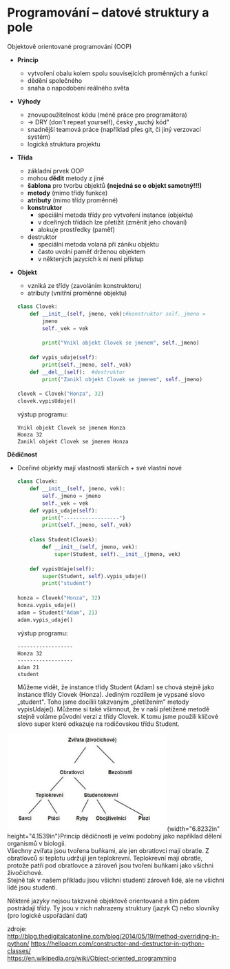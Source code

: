 # Programování – datové struktury a pole

Objektově orientované programování (OOP)
-   **Princip**
    -   vytvoření obalu kolem spolu souvisejících proměnných a funkcí
    -   dědění společného
    -   snaha o napodobení reálného světa
-   **Výhody**
    -   znovupoužitelnost kódu (méně práce pro programátora)
    -   → DRY (don\'t repeat yourself), česky „suchý kód"
    -   snadnější teamová práce (například přes git, či jiný verzovací
        systém)
    -   logická struktura projektu
    
-   **Třída**  
    -   základní prvek OOP
    -   mohou **dědit** metody z jiné
    -   **šablona** pro tvorbu objektů **(nejedná se o objekt samotný!!!)**
    -   **metody** (mimo třídy funkce)
    -   **atributy** (mimo třídy proměnné)
    -   **konstruktor**
        -   speciální metoda třídy pro vytvoření instance (objektu)
        -   v dceřiných třídách lze přetížit (změnit jeho chování)
        -   alokuje prostředky (paměť)
    -   destruktor
        -   speciální metoda volaná při zániku objektu
        -   často uvolní paměť drženou objektem
        -   v některých jazycích k ní není přístup
-   **Objekt**
    -   vzniká ze třídy (zavoláním konstruktoru)
    -   atributy (vnitřní proměnné objektu)
    ```python
    class Clovek:
        def __init__(self, jmeno, vek):#konstruktor self._jmeno =
            jmeno
            self._vek = vek

            print("Vnikl objekt Clovek se jmenem", self._jmeno)

        def vypis_udaje(self):
            print(self._jmeno, self._vek)
        def __del__(self):  #destruktor
            print("Zanikl objekt Clovek se jmenem", self._jmeno)

    clovek = Clovek("Honza", 32)
    clovek.vypisUdaje()
    ```
    výstup programu:
    ```
    Vnikl objekt Clovek se jmenem Honza
    Honza 32
    Zanikl objekt Clovek se jmenem Honza
    ```

**Dědičnost**

-   Dceřiné objekty mají vlastnosti starších + své vlastní nové
    ```python
    class Clovek:
        def __init__(self, jmeno, vek):
            self._jmeno = jmeno
            self._vek = vek
        def vypis_udaje(self):
            print("------------------")
            print(self._jmeno, self._vek)

        class Student(Clovek):
            def __init__(self, jmeno, vek):
                super(Student, self).__init__(jmeno, vek)

        def vypisUdaje(self):
            super(Student, self).vypis_udaje()
            print("student")

    honza = Clovek("Honza", 32)
    honza.vypis_udaje()
    adam = Student("Adam", 21)
    adam.vypis_udaje()
    ```
    výstup programu:
    ```
    ------------------
    Honza 32
    ------------------
    Adam 21
    student
    ```
    Můžeme vidět, že instance třídy Student (Adam) se chová stejně jako
    instance třídy Clovek (Honza). Jediným rozdílem je vypsané slovo
    „student". Toho jsme docílili takzvaným „přetížením" metody
    vypisUdaje(). Můžeme si také všimnout, že v naší přetížené metodě stejně
    voláme původní verzi z třídy Clovek. K tomu jsme použili klíčové slovo
    super které odkazuje na rodičovskou třídu Student.

![](img/1.png){width="6.8232in"
height="4.1539in"}Princip dědičnosti je velmi podobný jako například
dělení organismů v biologii.\
Všechny zvířata jsou tvořena buňkami, ale jen obratlovci mají obratle. Z
obratlovců si teplotu udržují jen teplokrevní. Teplokrevní mají obratle,
protože patří pod obratlovce a zároveň jsou tvořeni buňkami jako všichni
živočichové.\
Stejně tak v našem příkladu jsou všichni studenti zároveň lidé, ale ne
všichni lidé jsou studenti.

Některé jazyky nejsou takzvaně objektově orientované a tím pádem
postrádají třídy. Ty jsou v nich nahrazeny struktury (jazyk C) nebo
slovníky (pro logické uspořádání dat)

zdroje:\
<http://blog.thedigitalcatonline.com/blog/2014/05/19/method-overriding-in-python/>
<https://helloacm.com/constructor-and-destructor-in-python-classes/>\
<https://en.wikipedia.org/wiki/Object-oriented_programming>
